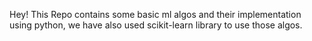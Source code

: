 Hey! This Repo contains some basic ml algos and their implementation using python, we have also used scikit-learn library to use those algos.
